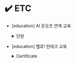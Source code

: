 # ✔️ ETC
- [education] AI 온오프 연계 교육
    <details><summary>단원</summary>
    - chapter5 참조타입
        - 데이터 타입분류
        - 메모리 사용 내역
        - String 타입
        - 배열 타입
  
    - chapter6 클래스
        - 객체지향 프로그래밍
        - 객체 생성과 클래스 변수
        - 클래스의 구성멤버
    </details>
- [education] 헬로! 핀테크 교육 <details><summary>Certificate</summary>
    <img width="279" alt="1" src="https://user-images.githubusercontent.com/55427048/104749424-273dbb00-5796-11eb-8961-8bb427cc4d5a.PNG">
     </details>
